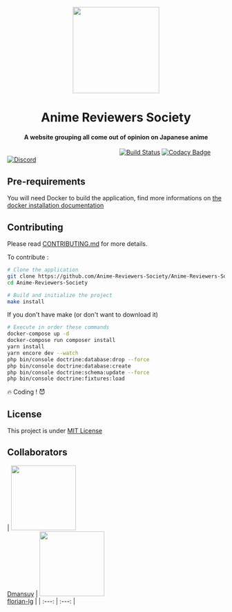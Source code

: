 <p align="center">
<img src="https://cdn.discordapp.com/attachments/515660303640297499/588481227674091555/pouple.png" width="200">

<h1 align="center">Anime Reviewers Society</h1>
<h4 align="center">A website grouping all come out of opinion on Japanese anime</h4>

&nbsp;&nbsp;&nbsp;&nbsp;&nbsp;&nbsp;&nbsp;&nbsp;&nbsp;&nbsp;&nbsp;&nbsp;&nbsp;&nbsp;&nbsp;&nbsp;&nbsp;&nbsp;&nbsp;&nbsp;&nbsp;&nbsp;
&nbsp;&nbsp;&nbsp;&nbsp;&nbsp;&nbsp;&nbsp;&nbsp;&nbsp;&nbsp;&nbsp;&nbsp;&nbsp;&nbsp;&nbsp;&nbsp;&nbsp;&nbsp;&nbsp;&nbsp;&nbsp;&nbsp;
&nbsp;&nbsp;&nbsp;&nbsp;&nbsp;&nbsp;&nbsp;&nbsp;&nbsp;&nbsp;&nbsp;&nbsp;&nbsp;&nbsp;&nbsp;&nbsp;&nbsp;&nbsp;&nbsp;
[![Build Status](https://travis-ci.org/Anime-Reviewers-Society/Anime-Reviewers-Society.svg?branch=master)](https://travis-ci.org/Anime-Reviewers-Society/Anime-Reviewers-Society)
[![Codacy Badge](https://api.codacy.com/project/badge/Grade/3b4748e8cdda4996a9c5f0d2cbc1e382)](https://www.codacy.com/app/legars.florian/Anime-Reviewers-Society?utm_source=github.com&amp;utm_medium=referral&amp;utm_content=Anime-Reviewers-Society/Anime-Reviewers-Society&amp;utm_campaign=Badge_Grade)
[![Discord](https://img.shields.io/discord/530659599301345291.svg?logo=discord)](https://discord.gg/DZhbSdz)

</p>

## Pre-requirements
You will need Docker to build the application, find more informations on [the docker installation documentation](https://docs.docker.com/install/)

## Contributing

Please read [CONTRIBUTING.md](CONTRIBUTING.md) for more details.

To contribute :
```bash
# Clone the application
git clone https://github.com/Anime-Reviewers-Society/Anime-Reviewers-Society.git
cd Anime-Reviewers-Society

# Build and initialize the project
make install
```
If you don't have make (or don't want to download it)
```bash
# Execute in order these commands
docker-compose up -d
docker-compose run composer install
yarn install
yarn encore dev --watch
php bin/console doctrine:database:drop --force
php bin/console doctrine:database:create
php bin/console doctrine:schema:update --force
php bin/console doctrine:fixtures:load
```
🔥 Coding ! 😈

## License
This project is under [MIT License](https://choosealicense.com/licenses/mit/)

## Collaborators
| [<img src="https://avatars3.githubusercontent.com/u/17853732?s=460&v=4" height="150"><br /><span>Dmansuy</span>](https://github.com/Dmansuy) | 
[<img src="https://avatars0.githubusercontent.com/u/25149837?s=460&v=4" height="150"><br /><span>florian-lg</span>](https://github.com/florian-lg) |
| :---: | :---: |
